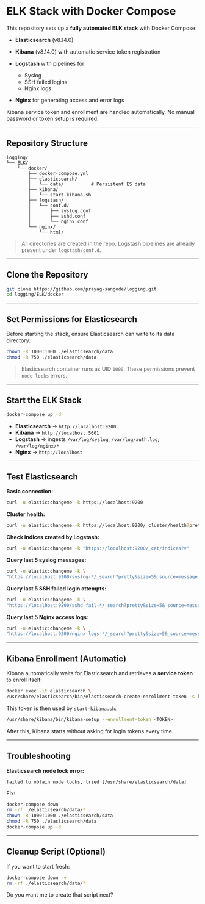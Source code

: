 # ELK Stack with Docker Compose

This repository sets up a **fully automated ELK stack** with Docker Compose:

* **Elasticsearch** (v8.14.0)
* **Kibana** (v8.14.0) with automatic service token registration
* **Logstash** with pipelines for:

  * Syslog
  * SSH failed logins
  * Nginx logs
* **Nginx** for generating access and error logs

Kibana service token and enrollment are handled automatically. No manual password or token setup is required.

---

## Repository Structure

```
logging/
└── ELK/
    └── docker/
        ├── docker-compose.yml
        ├── elasticsearch/
        │   └── data/          # Persistent ES data
        ├── kibana/
        │   └── start-kibana.sh
        ├── logstash/
        │   └── conf.d/
        │       ├── syslog.conf
        │       ├── sshd.conf
        │       └── nginx.conf
        └── nginx/
            └── html/
```

> All directories are created in the repo. Logstash pipelines are already present under `logstash/conf.d`.

---

## Clone the Repository

```bash
git clone https://github.com/prayag-sangode/logging.git
cd logging/ELK/docker
```

---

## Set Permissions for Elasticsearch

Before starting the stack, ensure Elasticsearch can write to its data directory:

```bash
chown -R 1000:1000 ./elasticsearch/data
chmod -R 750 ./elasticsearch/data
```

> Elasticsearch container runs as UID `1000`. These permissions prevent `node locks` errors.

---

## Start the ELK Stack

```bash
docker-compose up -d
```

* **Elasticsearch** → `http://localhost:9200`
* **Kibana** → `http://localhost:5601`
* **Logstash** → ingests `/var/log/syslog`, `/var/log/auth.log`, `/var/log/nginx/*`
* **Nginx** → `http://localhost`

---

## Test Elasticsearch

**Basic connection:**

```bash
curl -u elastic:changeme -k https://localhost:9200
```

**Cluster health:**

```bash
curl -u elastic:changeme -k https://localhost:9200/_cluster/health?pretty
```

**Check indices created by Logstash:**

```bash
curl -u elastic:changeme -k "https://localhost:9200/_cat/indices?v"
```

**Query last 5 syslog messages:**

```bash
curl -u elastic:changeme -k \
"https://localhost:9200/syslog-*/_search?pretty&size=5&_source=message,syslog_host,syslog_program"
```

**Query last 5 SSH failed login attempts:**

```bash
curl -u elastic:changeme -k \
"https://localhost:9200/sshd_fail-*/_search?pretty&size=5&_source=message,sshd_invalid_user,sshd_client_ip"
```

**Query last 5 Nginx access logs:**

```bash
curl -u elastic:changeme -k \
"https://localhost:9200/nginx-logs-*/_search?pretty&size=5&_source=message,log_type"
```

---

## Kibana Enrollment (Automatic)

Kibana automatically waits for Elasticsearch and retrieves a **service token** to enroll itself:

```bash
docker exec -it elasticsearch \
/usr/share/elasticsearch/bin/elasticsearch-create-enrollment-token -s kibana
```

This token is then used by `start-kibana.sh`:

```bash
/usr/share/kibana/bin/kibana-setup --enrollment-token <TOKEN>
```

After this, Kibana starts without asking for login tokens every time.

---

## Troubleshooting

**Elasticsearch node lock error:**

```
failed to obtain node locks, tried [/usr/share/elasticsearch/data]
```

Fix:

```bash
docker-compose down
rm -rf ./elasticsearch/data/*
chown -R 1000:1000 ./elasticsearch/data
chmod -R 750 ./elasticsearch/data
docker-compose up -d
```

---

## Cleanup Script (Optional)

If you want to start fresh:

```bash
docker-compose down -v
rm -rf ./elasticsearch/data/*
```



Do you want me to create that script next?

